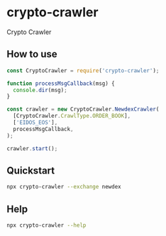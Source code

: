 # crypto-crawler

Crypto Crawler

## How to use

```javascript
const CryptoCrawler = require('crypto-crawler');

function processMsgCallback(msg) {
  console.dir(msg);
}

const crawler = new CryptoCrawler.NewdexCrawler(
  [CryptoCrawler.CrawlType.ORDER_BOOK],
  ['EIDOS_EOS'],
  processMsgCallback,
);

crawler.start();
```

## Quickstart

```bash
npx crypto-crawler --exchange newdex
```

## Help

```bash
npx crypto-crawler --help
```

